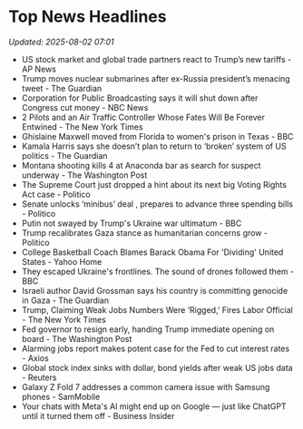 # Top News Headlines

_Updated: 2025-08-02 07:01_

- US stock market and global trade partners react to Trump’s new tariffs - AP News
- Trump moves nuclear submarines after ex-Russia president’s menacing tweet - The Guardian
- Corporation for Public Broadcasting says it will shut down after Congress cut money - NBC News
- 2 Pilots and an Air Traffic Controller Whose Fates Will Be Forever Entwined - The New York Times
- Ghislaine Maxwell moved from Florida to women's prison in Texas - BBC
- Kamala Harris says she doesn’t plan to return to ‘broken’ system of US politics - The Guardian
- Montana shooting kills 4 at Anaconda bar as search for suspect underway - The Washington Post
- The Supreme Court just dropped a hint about its next big Voting Rights Act case - Politico
- Senate unlocks ‘minibus’ deal , prepares to advance three spending bills - Politico
- Putin not swayed by Trump's Ukraine war ultimatum - BBC
- Trump recalibrates Gaza stance as humanitarian concerns grow - Politico
- College Basketball Coach Blames Barack Obama For 'Dividing' United States - Yahoo Home
- They escaped Ukraine's frontlines. The sound of drones followed them - BBC
- Israeli author David Grossman says his country is committing genocide in Gaza - The Guardian
- Trump, Claiming Weak Jobs Numbers Were ‘Rigged,’ Fires Labor Official - The New York Times
- Fed governor to resign early, handing Trump immediate opening on board - The Washington Post
- Alarming jobs report makes potent case for the Fed to cut interest rates - Axios
- Global stock index sinks with dollar, bond yields after weak US jobs data - Reuters
- Galaxy Z Fold 7 addresses a common camera issue with Samsung phones - SamMobile
- Your chats with Meta's AI might end up on Google — just like ChatGPT until it turned them off - Business Insider